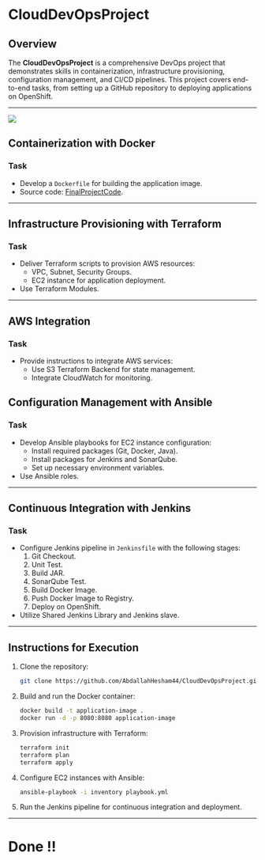 # CloudDevOpsProject

## Overview
The **CloudDevOpsProject** is a comprehensive DevOps project that demonstrates skills in containerization, infrastructure provisioning, configuration management, and CI/CD pipelines. This project covers end-to-end tasks, from setting up a GitHub repository to deploying applications on OpenShift.

---

<img src="https://github.com/saeedkouta/MultiCloudDevOpsProject/assets/167209058/f3fad849-c43d-4630-bb15-50102cc850d0.svg" >


## Containerization with Docker

### Task
- Develop a `Dockerfile` for building the application image.
- Source code: [FinalProjectCode](https://github.com/IbrahimAdell/FinalProjectCode).


---

## Infrastructure Provisioning with Terraform

### Task
- Deliver Terraform scripts to provision AWS resources:
  - VPC, Subnet, Security Groups.
  - EC2 instance for application deployment.
- Use Terraform Modules.


---

## AWS Integration

### Task
- Provide instructions to integrate AWS services:
  - Use S3 Terraform Backend for state management.
  - Integrate CloudWatch for monitoring.



## Configuration Management with Ansible

### Task
- Develop Ansible playbooks for EC2 instance configuration:
  - Install required packages (Git, Docker, Java).
  - Install packages for Jenkins and SonarQube.
  - Set up necessary environment variables.
- Use Ansible roles.


---

## Continuous Integration with Jenkins

### Task
- Configure Jenkins pipeline in `Jenkinsfile` with the following stages:
  1. Git Checkout.
  2. Unit Test.
  3. Build JAR.
  4. SonarQube Test.
  5. Build Docker Image.
  6. Push Docker Image to Registry.
  7. Deploy on OpenShift.
- Utilize Shared Jenkins Library and Jenkins slave.


---

## Instructions for Execution

1. Clone the repository:
   ```bash
   git clone https://github.com/AbdallahHesham44/CloudDevOpsProject.git
   ```

2. Build and run the Docker container:
   ```bash
   docker build -t application-image .
   docker run -d -p 8080:8080 application-image
   ```

3. Provision infrastructure with Terraform:
   ```bash
   terraform init
   terraform plan
   terraform apply
   ```

4. Configure EC2 instances with Ansible:
   ```bash
   ansible-playbook -i inventory playbook.yml
   ```

5. Run the Jenkins pipeline for continuous integration and deployment.

---

# Done !!


